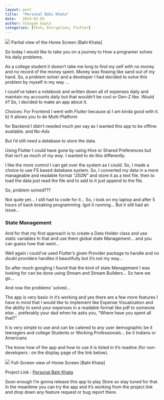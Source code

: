 ```yaml
---
layout: post
title:  "Personal Bahi Khata"
date:   2024-02-03
author: Vinayak Gupta
categories: [Tech, Encryption, Flutter]
---
```


![](/blogs/assets/images/person_bahi_kata/1_yFJ2yHve0CA3WojLMrC-0g.webp)
Partial view of the Home Screen [Bahi Khata]

So today I would like to take you on a journey to How a programer solves his daily problems.

As a college student it doesn’t take me long to find my self with no money and no record of the money spent. Money was flowing like sand out of my hand. So, a problem solver and a developer I had decided to solve this problem by myself in my way …

I could’ve taken a notebook and written down all of expenses daily and maintain my accounts daily but that wouldn’t be cool or Gen-Z like. Would it? So, I decided to make an app about it.

Choices:
For Frontend I went with *Flutter* because
a) I am kinda good with it.
b) It allows you to do Multi-Platform

for Backend I didn’t needed much per say as I wanted this app to be offline available. and No-Ads

But I’d still need a database to store the data.

Using Flutter I could have gone by using Hive or Shared Preferences but that isn’t as much of *my way*. I wanted to do this differently.

I like the more control I can get over the system as I could. So, I made a choice to use FS based database system. So, I converted my data in a more manageable and readable format *“JSON”* and store it as a text file. then to load the data just read the file and to add to it just append to the file.

So, problem solved???

Not quite yet… I still had to code for it… So, i took on my laptop and after 5 hours of back breaking programming. Igot it running… But it still had an issue…

### State Management

And for that my first approach is to create a Data Holder class and use static variables In that and use them global state Management… and you can guess how that went…

Well again i could’ve used Flutter’s given Provider package to handle and no doubt providers handles it beautifully but it’s not my way…

So after much googling I found that the kind of state Management I was looking for can be done using Stream and Stream Builders… So here we go…

And now the problems' solved…

The app is very basic in it’s working and yes there are a few more features I have in mind that I would like to implement like Expense Visualization and the ability to send your expenses in a readable format like pdf to someone else… preferably your dad when he asks you, “Where have you spent all that?”

It is very simple to use and can be catered to any user demographic be it teenagers and college Students or Working Professionals… be it Indians or Americans

The know how of the app and how to use it is listed in it’s readme (for non-developers : on the display page of the link below).

![](/blogs/assets/images/person_bahi_kata/1_dMAW6-7-2XqAZHnR6wQwZw.webp)
Full-Screen view of Home Screen [Bahi Khata]

Project Link : [Personal Bahi Khata](https://play.google.com/store/apps/details?id=com.vins.bahi_khata&pcampaignid=web_share)

Soon enough I’m gonna release this app to play Store so stay tuned for that. In the meantime you can try the app and it’s working from the project link and drop down any feature request or bug report there.